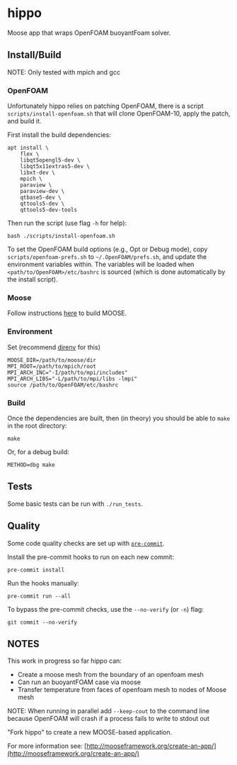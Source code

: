 # hippo

Moose app that wraps OpenFOAM buoyantFoam solver.

## Install/Build

NOTE: Only tested with mpich and gcc

### OpenFOAM

Unfortunately hippo relies on patching OpenFOAM,
there is a script `scripts/install-openfoam.sh` that will clone
OpenFOAM-10, apply the patch, and build it.

First install the build dependencies:

```console
apt install \
    flex \
    libqt5opengl5-dev \
    libqt5x11extras5-dev \
    libxt-dev \
    mpich \
    paraview \
    paraview-dev \
    qtbase5-dev \
    qttools5-dev \
    qttools5-dev-tools
```

Then run the script (use flag `-h` for help):

```console
bash ./scripts/install-openfoam.sh
```

To set the OpenFOAM build options (e.g., Opt or Debug mode),
copy `scripts/openfoam-prefs.sh` to `~/.OpenFOAM/prefs.sh`,
and update the environment variables within.
The variables will be loaded when `<path/to/OpenFOAM>/etc/bashrc` is sourced
(which is done automatically by the install script).

### Moose

Follow instructions
[here](https://mooseframework.inl.gov/getting_started/installation/gcc_install_moose.html)
to build MOOSE.


### Environment

Set (recommend [direnv](https://direnv.net/) for this)

```
MOOSE_DIR=/path/to/moose/dir
MPI_ROOT=/path/to/mpich/root
MPI_ARCH_INC="-I/path/to/mpi/includes"
MPI_ARCH_LIBS="-L/path/to/mpi/libs -lmpi"
source /path/to/OpenFOAM/etc/bashrc
```

### Build

Once the dependencies are built, then (in theory) you should be able to `make` in the root directory:

```console
make
```

Or, for a debug build:

```console
METHOD=dbg make
```

## Tests

Some basic tests can be run with `./run_tests`.

## Quality

Some code quality checks are set up with
[`pre-commit`](https://pre-commit.com/).

Install the pre-commit hooks to run on each new commit:

```console
pre-commit install
```

Run the hooks manually:

```console
pre-commit run --all
```

To bypass the pre-commit checks, use the `--no-verify` (or `-n`) flag:

```console
git commit --no-verify
```

## NOTES

This work in progress so far hippo can:
 - Create a moose mesh from the boundary of an openfoam mesh
 - Can run an buoyantFOAM case via moose
 - Transfer temperature from faces of openfoam mesh to nodes of Moose mesh

NOTE: When running in parallel add `--keep-cout` to the command line because OpenFOAM will crash if
a process fails to write to stdout out

"Fork hippo" to create a new MOOSE-based application.

For more information see: [http://mooseframework.org/create-an-app/](http://mooseframework.org/create-an-app/)
